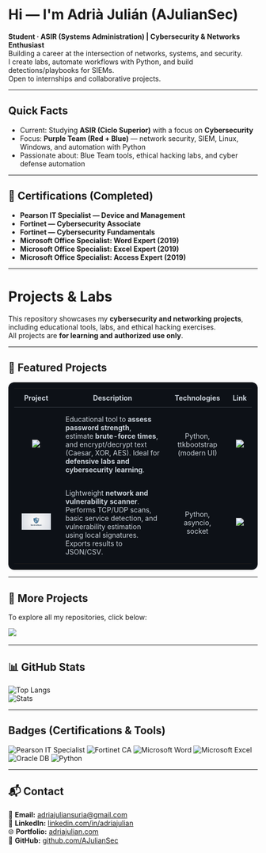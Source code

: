 #  Hi — I'm Adrià Julián (AJulianSec)

**Student · ASIR (Systems Administration) | Cybersecurity & Networks Enthusiast**  
Building a career at the intersection of networks, systems, and security.  
I create labs, automate workflows with Python, and build detections/playbooks for SIEMs.  
Open to internships and collaborative projects.

---

##  Quick Facts
- Current: Studying **ASIR (Ciclo Superior)** with a focus on **Cybersecurity**  
- Focus: **Purple Team (Red + Blue)** — network security, SIEM, Linux, Windows, and automation with Python  
- Passionate about: Blue Team tools, ethical hacking labs, and cyber defense automation  

---

## 🏅 Certifications (Completed)
- **Pearson IT Specialist — Device and Management**  
- **Fortinet — Cybersecurity Associate**  
- **Fortinet — Cybersecurity Fundamentals**  
- **Microsoft Office Specialist: Word Expert (2019)**  
- **Microsoft Office Specialist: Excel Expert (2019)**  
- **Microsoft Office Specialist: Access Expert (2019)**

---

#  Projects & Labs

This repository showcases my **cybersecurity and networking projects**, including educational tools, labs, and ethical hacking exercises.  
All projects are **for learning and authorized use only**.

---

## 🔹 Featured Projects

<table style="background-color:#0d1117; color:#c9d1d9; border-radius:12px; padding:12px; width:100%; border-collapse:collapse;">
  <tr>
    <th style="padding:10px; border-bottom:1px solid #30363d;">Project</th>
    <th style="padding:10px; border-bottom:1px solid #30363d;">Description</th>
    <th style="padding:10px; border-bottom:1px solid #30363d;">Technologies</th>
    <th style="padding:10px; border-bottom:1px solid #30363d;">Link</th>
  </tr>

  <tr>
    <td align="center" style="padding:15px; background-color:#0d1117;">
      <img src="https://raw.githubusercontent.com/AJulianSec/CyberShield-BlueTeam-Tool/main/cybershieldencryptor_BANNER.jpg" width="300"><br>
      <b></b>
    </td>
    <td style="padding:15px; background-color:#0d1117;">
      Educational tool to <b>assess password strength</b>, estimate <b>brute-force times</b>, and encrypt/decrypt text (Caesar, XOR, AES).  
      Ideal for <b>defensive labs and cybersecurity learning</b>.
    </td>
    <td align="center" style="padding:15px; background-color:#0d1117;">Python, ttkbootstrap (modern UI)</td>
    <td align="center" style="padding:15px; background-color:#0d1117;">
      <a href="https://github.com/AJulianSec/CyberShield-BlueTeam-Tool">
        <img src="https://img.shields.io/badge/View%20on-GitHub-181717?style=for-the-badge&logo=github" height="60">
      </a>
    </td>
  </tr>

  <tr>
    <td align="center" style="padding:15px; background-color:#0d1117;">
      <img src="https://raw.githubusercontent.com/AJulianSec/SentinelScan/main/logo_sentinel_scan.jpg" width="300"><br>
      <b></b>
    </td>
    <td style="padding:15px; background-color:#0d1117;">
      Lightweight <b>network and vulnerability scanner</b>.  
      Performs TCP/UDP scans, basic service detection, and vulnerability estimation using local signatures.  
      Exports results to JSON/CSV.
    </td>
    <td align="center" style="padding:15px; background-color:#0d1117;">Python, asyncio, socket</td>
    <td align="center" style="padding:15px; background-color:#0d1117;">
      <a href="https://github.com/AJulianSec/SentinelScan">
        <img src="https://img.shields.io/badge/View%20on-GitHub-181717?style=for-the-badge&logo=github" height="60">
      </a>
    </td>
  </tr>
</table>

---

## 🔗 More Projects

To explore all my repositories, click below:

<a href="https://github.com/AJulianSec?tab=repositories">
  <img src="https://img.shields.io/badge/View%20All%20Repositories-181717?style=for-the-badge&logo=github" height="60">
</a>

---

## 📊 GitHub Stats

![Top Langs](https://github-readme-stats.vercel.app/api/top-langs/?username=AJulianSec&layout=compact&theme=dark)  
![Stats](https://github-readme-stats.vercel.app/api?username=AJulianSec&show_icons=true&count_private=true&theme=dark)

---

##  Badges (Certifications & Tools)

![Pearson IT Specialist](https://img.shields.io/badge/Pearson-IT%20Specialist-blue?style=flat&logo=pearson)
![Fortinet CA](https://img.shields.io/badge/Fortinet-Cybersec%20Associate-red?style=flat&logo=fortinet)
![Microsoft Word](https://img.shields.io/badge/Microsoft-Word%20Expert-blue?style=flat&logo=microsoft-word)
![Microsoft Excel](https://img.shields.io/badge/Microsoft-Excel%20Expert-green?style=flat&logo=microsoft-excel)
![Oracle DB](https://img.shields.io/badge/Oracle-Database%20Associate-red?style=flat&logo=oracle)
![Python](https://img.shields.io/badge/Python-Scripting%20(Learn)-blue?style=flat&logo=python)

---

## 📬 Contact

📧 **Email:** [adriajuliansuria@gmail.com](mailto:adriajuliansuria@gmail.com)  
💼 **LinkedIn:** [linkedin.com/in/adriajulian](https://www.linkedin.com/in/adriajulian/)  
🌐 **Portfolio:** [adriajulian.com](https://www.adriajulian.com/)  
🐙 **GitHub:** [github.com/AJulianSec](https://github.com/AJulianSec)







